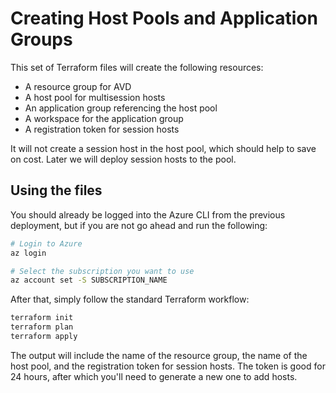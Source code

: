 # Creating Host Pools and Application Groups

This set of Terraform files will create the following resources:

* A resource group for AVD
* A host pool for multisession hosts
* An application group referencing the host pool
* A workspace for the application group
* A registration token for session hosts

It will not create a session host in the host pool, which should help to save on cost. Later we will deploy session hosts to the pool.

## Using the files

You should already be logged into the Azure CLI from the previous deployment, but if you are not go ahead and run the following:

```bash
# Login to Azure
az login

# Select the subscription you want to use
az account set -S SUBSCRIPTION_NAME
```

After that, simply follow the standard Terraform workflow:

```bash
terraform init
terraform plan
terraform apply
```

The output will include the name of the resource group, the name of the host pool, and the registration token for session hosts. The token is good for 24 hours, after which you'll need to generate a new one to add hosts.